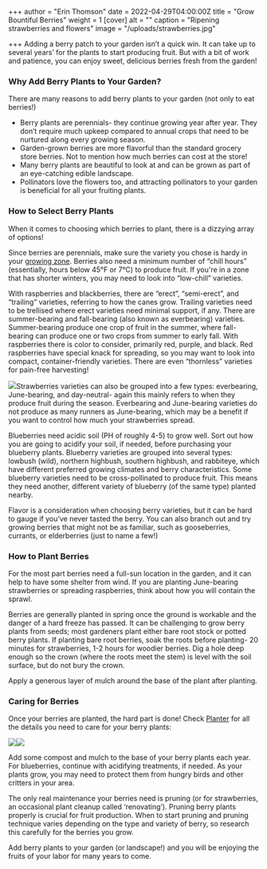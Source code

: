 +++
author = "Erin Thomson"
date = 2022-04-29T04:00:00Z
title = "Grow Bountiful Berries"
weight = 1
[cover]
alt = ""
caption = "Ripening strawberries and flowers"
image = "/uploads/strawberries.jpg"

+++
Adding a berry patch to your garden isn’t a quick win. It can take up to several years’ for the plants to start producing fruit. But with a bit of work and patience, you can enjoy sweet, delicious berries fresh from the garden!

### Why Add Berry Plants to Your Garden?

There are many reasons to add berry plants to your garden (not only to eat berries!)

* Berry plants are perennials- they continue growing year after year. They don’t require much upkeep compared to annual crops that need to be nurtured along every growing season.
* Garden-grown berries are more flavorful than the standard grocery store berries. Not to mention how much berries can cost at the store!
* Many berry plants are beautiful to look at and can be grown as part of an eye-catching edible landscape.
* Pollinators love the flowers too, and attracting pollinators to your garden is beneficial for all your fruiting plants.

### How to Select Berry Plants

When it comes to choosing which berries to plant, there is a dizzying array of options!

Since berries are perennials, make sure the variety you chose is hardy in your [growing zone](https://blog.planter.garden/posts/know-where-you-grow-hardiness-zones-and-frost-dates/). Berries also need a minimum number of “chill hours” (essentially, hours below 45°F or 7°C) to produce fruit. If you're in a zone that has shorter winters, you may need to look into “low-chill” varieties.

With raspberries and blackberries, there are “erect”, “semi-erect”, and “trailing” varieties, referring to how the canes grow. Trailing varieties need to be trellised where erect varieties need minimal support, if any. There are summer-bearing and fall-bearing (also known as everbearing) varieties. Summer-bearing produce one crop of fruit in the summer, where fall-bearing can produce one or two crops from summer to early fall. With raspberries there is color to consider, primarily red, purple, and black. Red raspberries have special knack for spreading, so you may want to look into compact, container-friendly varieties. There are even “thornless” varieties for pain-free harvesting!

![](/uploads/blackberries.jpg)Strawberries varieties can also be grouped into a few types: everbearing, June-bearing, and day-neutral- again this mainly refers to when they produce fruit during the season. Everbearing and June-bearing varieties do not produce as many runners as June-bearing, which may be a benefit if you want to control how much your strawberries spread.

Blueberries need acidic soil (PH of roughly 4-5) to grow well. Sort out how you are going to acidify your soil, if needed, before purchasing your blueberry plants. Blueberry varieties are grouped into several types: lowbush (wild), northern highbush, southern highbush, and rabbiteye, which have different preferred growing climates and berry characteristics. Some blueberry varieties need to be cross-pollinated to produce fruit. This means they need another, different variety of blueberry (of the same type) planted nearby.

Flavor is a consideration when choosing berry varieties, but it can be hard to gauge if you’ve never tasted the berry. You can also branch out and try growing berries that might not be as familiar, such as gooseberries, currants, or elderberries (just to name a few!)

### How to Plant Berries

For the most part berries need a full-sun location in the garden, and it can help to have some shelter from wind. If you are planting June-bearing strawberries or spreading raspberries, think about how you will contain the sprawl.

Berries are generally planted in spring once the ground is workable and the danger of a hard freeze has passed. It can be challenging to grow berry plants from seeds; most gardeners plant either bare root stock or potted berry plants. If planting bare root berries, soak the roots before planting- 20 minutes for strawberries, 1-2 hours for woodier berries. Dig a hole deep enough so the crown (where the roots meet the stem) is level with the soil surface, but do not bury the crown.

Apply a generous layer of mulch around the base of the plant after planting.

### Caring for Berries

Once your berries are planted, the hard part is done! Check [Planter](https://planter.garden/) for all the details you need to care for your berry plants:

![](/uploads/strawberry-quick-info.jpg)![](/uploads/strawberry-feeding.jpg)

Add some compost and mulch to the base of your berry plants each year. For blueberries, continue with acidifying treatments, if needed. As your plants grow, you may need to protect them from hungry birds and other critters in your area.

The only real maintenance your berries need is pruning (or for strawberries, an occasional plant cleanup called ‘renovating’). Pruning berry plants properly is crucial for fruit production. When to start pruning and pruning technique varies depending on the type and variety of berry, so research this carefully for the berries you grow.

Add berry plants to your garden (or landscape!) and you will be enjoying the fruits of your labor for many years to come.